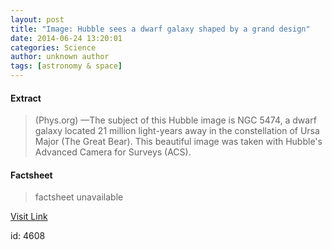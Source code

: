 ```yaml
---
layout: post
title: "Image: Hubble sees a dwarf galaxy shaped by a grand design"
date: 2014-06-24 13:20:01
categories: Science
author: unknown author
tags: [astronomy & space]
---
```



#### Extract
>(Phys.org) —The subject of this Hubble image is NGC 5474, a dwarf galaxy located 21 million light-years away in the constellation of Ursa Major (The Great Bear). This beautiful image was taken with Hubble's Advanced Camera for Surveys (ACS).

#### Factsheet
>factsheet unavailable

[Visit Link](http://phys.org/news322816778.html)

id:    4608
